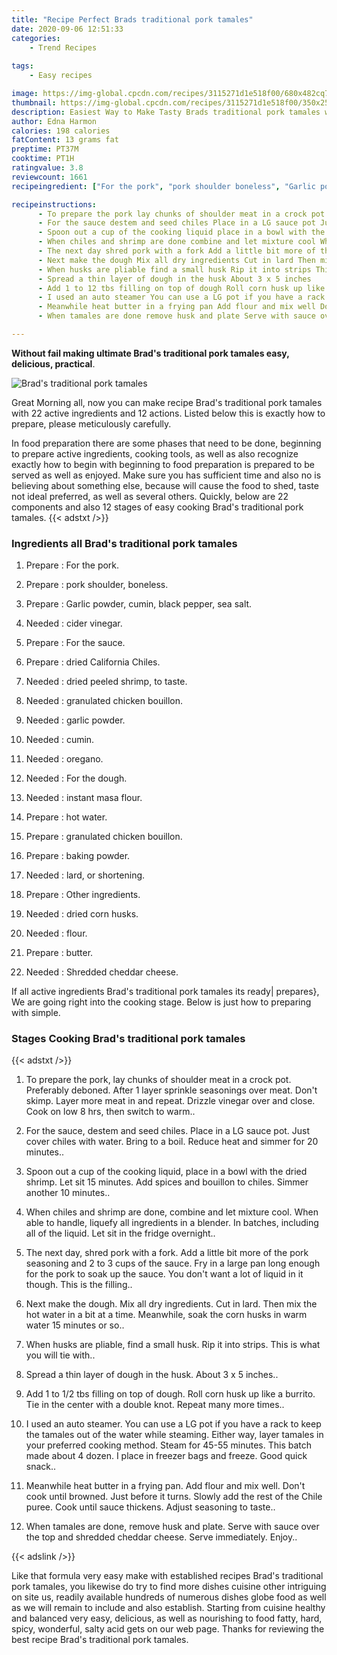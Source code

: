 ```yaml
---
title: "Recipe Perfect Brads traditional pork tamales"
date: 2020-09-06 12:51:33
categories:
    - Trend Recipes
    
tags:
    - Easy recipes

image: https://img-global.cpcdn.com/recipes/3115271d1e518f00/680x482cq70/brads-traditional-pork-tamales-recipe-main-photo.jpg
thumbnail: https://img-global.cpcdn.com/recipes/3115271d1e518f00/350x250cq70/brads-traditional-pork-tamales-recipe-main-photo.jpg
description: Easiest Way to Make Tasty Brads traditional pork tamales with 22 ingredients and 12 stages of easy cooking.
author: Edna Harmon
calories: 198 calories
fatContent: 13 grams fat
preptime: PT37M
cooktime: PT1H
ratingvalue: 3.8
reviewcount: 1661
recipeingredient: ["For the pork", "pork shoulder boneless", "Garlic powder cumin black pepper sea salt", "cider vinegar", "For the sauce", "dried California Chiles", "dried peeled shrimp to taste", "granulated chicken bouillon", "garlic powder", "cumin", "oregano", "For the dough", "instant masa flour", "hot water", "granulated chicken bouillon", "baking powder", "lard or shortening", "Other ingredients", "dried corn husks", "flour", "butter", "Shredded cheddar cheese"]

recipeinstructions: 
      - To prepare the pork lay chunks of shoulder meat in a crock pot Preferably deboned After 1 layer sprinkle seasonings over meat Dont skimp Layer more meat in and repeat Drizzle vinegar over and close Cook on low 8 hrs then switch to warm 
      - For the sauce destem and seed chiles Place in a LG sauce pot Just cover chiles with water Bring to a boil Reduce heat and simmer for 20 minutes 
      - Spoon out a cup of the cooking liquid place in a bowl with the dried shrimp Let sit 15 minutes Add spices and bouillon to chiles Simmer another 10 minutes 
      - When chiles and shrimp are done combine and let mixture cool When able to handle liquefy all ingredients in a blender In batches including all of the liquid Let sit in the fridge overnight 
      - The next day shred pork with a fork Add a little bit more of the pork seasoning and 2 to 3 cups of the sauce Fry in a large pan long enough for the pork to soak up the sauce You dont want a lot of liquid in it though This is the filling 
      - Next make the dough Mix all dry ingredients Cut in lard Then mix the hot water in a bit at a time Meanwhile soak the corn husks in warm water 15 minutes or so 
      - When husks are pliable find a small husk Rip it into strips This is what you will tie with 
      - Spread a thin layer of dough in the husk About 3 x 5 inches 
      - Add 1 to 12 tbs filling on top of dough Roll corn husk up like a burrito Tie in the center with a double knot Repeat many more times 
      - I used an auto steamer You can use a LG pot if you have a rack to keep the tamales out of the water while steaming Either way layer tamales in your preferred cooking method Steam for 4555 minutes This batch made about 4 dozen I place in freezer bags and freeze Good quick snack 
      - Meanwhile heat butter in a frying pan Add flour and mix well Dont cook until browned Just before it turns Slowly add the rest of the Chile puree Cook until sauce thickens Adjust seasoning to taste 
      - When tamales are done remove husk and plate Serve with sauce over the top and shredded cheddar cheese Serve immediately Enjoy

---
```




**Without fail making ultimate Brad&#39;s traditional pork tamales easy, delicious, practical**. 


![Brad&#39;s traditional pork tamales](https://img-global.cpcdn.com/recipes/3115271d1e518f00/680x482cq70/brads-traditional-pork-tamales-recipe-main-photo.jpg "Brad&#39;s traditional pork tamales")




Great Morning all, now you can make recipe Brad&#39;s traditional pork tamales with 22 active ingredients and 12 actions. Listed below this is exactly how to prepare, please meticulously carefully.

In food preparation there are some phases that need to be done, beginning to prepare active ingredients, cooking tools, as well as also recognize exactly how to begin with beginning to food preparation is prepared to be served as well as enjoyed. Make sure you has sufficient time and also no is believing about something else, because will cause the food to shed, taste not ideal preferred, as well as several others. Quickly, below are 22 components and also 12 stages of easy cooking Brad&#39;s traditional pork tamales.
{{< adstxt />}}

### Ingredients all Brad&#39;s traditional pork tamales


1. Prepare  : For the pork.

1. Prepare  : pork shoulder, boneless.

1. Prepare  : Garlic powder, cumin, black pepper, sea salt.

1. Needed  : cider vinegar.

1. Prepare  : For the sauce.

1. Prepare  : dried California Chiles.

1. Needed  : dried peeled shrimp, to taste.

1. Needed  : granulated chicken bouillon.

1. Needed  : garlic powder.

1. Needed  : cumin.

1. Needed  : oregano.

1. Needed  : For the dough.

1. Needed  : instant masa flour.

1. Prepare  : hot water.

1. Prepare  : granulated chicken bouillon.

1. Prepare  : baking powder.

1. Needed  : lard, or shortening.

1. Prepare  : Other ingredients.

1. Needed  : dried corn husks.

1. Needed  : flour.

1. Prepare  : butter.

1. Needed  : Shredded cheddar cheese.



If all active ingredients Brad&#39;s traditional pork tamales its ready| prepares}, We are going right into the cooking stage. Below is just how to preparing with simple.

### Stages Cooking Brad&#39;s traditional pork tamales

{{< adstxt />}}


1. To prepare the pork, lay chunks of shoulder meat in a crock pot. Preferably deboned. After 1 layer sprinkle seasonings over meat. Don&#39;t skimp. Layer more meat in and repeat. Drizzle vinegar over and close. Cook on low 8 hrs, then switch to warm..



1. For the sauce, destem and seed chiles. Place in a LG sauce pot. Just cover chiles with water. Bring to a boil. Reduce heat and simmer for 20 minutes..



1. Spoon out a cup of the cooking liquid, place in a bowl with the dried shrimp. Let sit 15 minutes. Add spices and bouillon to chiles. Simmer another 10 minutes..



1. When chiles and shrimp are done, combine and let mixture cool. When able to handle, liquefy all ingredients in a blender. In batches, including all of the liquid. Let sit in the fridge overnight..



1. The next day, shred pork with a fork. Add a little bit more of the pork seasoning and 2 to 3 cups of the sauce. Fry in a large pan long enough for the pork to soak up the sauce. You don&#39;t want a lot of liquid in it though. This is the filling..



1. Next make the dough. Mix all dry ingredients. Cut in lard. Then mix the hot water in a bit at a time. Meanwhile, soak the corn husks in warm water 15 minutes or so..



1. When husks are pliable, find a small husk. Rip it into strips. This is what you will tie with..



1. Spread a thin layer of dough in the husk. About 3 x 5 inches..



1. Add 1 to 1/2 tbs filling on top of dough. Roll corn husk up like a burrito. Tie in the center with a double knot. Repeat many more times..



1. I used an auto steamer. You can use a LG pot if you have a rack to keep the tamales out of the water while steaming. Either way, layer tamales in your preferred cooking method. Steam for 45-55 minutes. This batch made about 4 dozen. I place in freezer bags and freeze. Good quick snack..



1. Meanwhile heat butter in a frying pan. Add flour and mix well. Don&#39;t cook until browned. Just before it turns. Slowly add the rest of the Chile puree. Cook until sauce thickens. Adjust seasoning to taste..



1. When tamales are done, remove husk and plate. Serve with sauce over the top and shredded cheddar cheese. Serve immediately. Enjoy..





{{< adslink />}}

Like that formula very easy make with established recipes Brad&#39;s traditional pork tamales, you likewise do try to find more dishes cuisine other intriguing on site us, readily available hundreds of numerous dishes globe food as well as we will remain to include and also establish. Starting from cuisine healthy and balanced very easy, delicious, as well as nourishing to food fatty, hard, spicy, wonderful, salty acid gets on our web page. Thanks for reviewing the best recipe Brad&#39;s traditional pork tamales.
